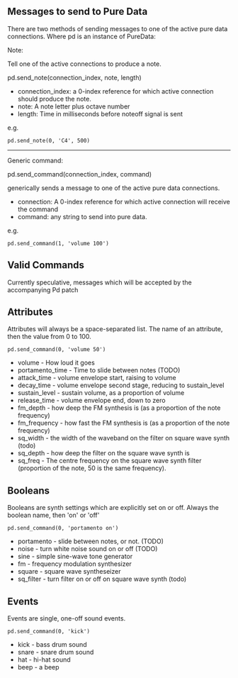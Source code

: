Messages to send to Pure Data
-----------------------------

There are two methods of sending messages to one of the active pure data connections. Where pd is an instance of PureData:

Note:

Tell one of the active connections to produce a note.

pd.send_note(connection_index, note, length)

* connection_index: a 0-index reference for which active connection should produce the note.
* note: A note letter plus octave number
* length: Time in milliseconds before noteoff signal is sent

e.g.

`pd.send_note(0, 'C4', 500)`

--------------

Generic command:

pd.send_command(connection_index, command)

generically sends a message to one of the active pure data connections.

* connection: A 0-index reference for which active connection will receive the command
* command: any string to send into pure data.

e.g. 

`pd.send_command(1, 'volume 100')`

Valid Commands
--------------

Currently speculative, messages which will be accepted by the accompanying Pd patch

Attributes
----------

Attributes will always be a space-separated list. The name of an attribute, then the value from 0 to 100.

`pd.send_command(0, 'volume 50')`

* volume - How loud it goes
* portamento_time - Time to slide between notes (TODO)
* attack_time - volume envelope start, raising to volume
* decay_time - volume envelope second stage, reducing to sustain_level
* sustain_level - sustain volume, as a proportion of volume
* release_time - volume envelope end, down to zero
* fm_depth - how deep the FM synthesis is (as a proportion of the note frequency)
* fm_frequency - how fast the FM synthesis is (as a proportion of the note frequency)
* sq_width - the width of the waveband on the filter on square wave synth (todo)
* sq_depth - how deep the filter on the square wave synth is
* sq_freq - The centre frequency on the square wave synth filter (proportion of the note, 50 is the same frequency).

Booleans
--------

Booleans are synth settings which are explicitly set on or off. Always the boolean name, then 'on' or 'off'

`pd.send_command(0, 'portamento on')`

* portamento - slide between notes, or not. (TODO)
* noise - turn white noise sound on or off (TODO)
* sine - simple sine-wave tone generator
* fm - frequency modulation synthesizer
* square - square wave syntheseizer
* sq_filter - turn filter on or off on square wave synth (todo)

Events
------

Events are single, one-off sound events.

`pd.send_command(0, 'kick')`

* kick - bass drum sound
* snare - snare drum sound
* hat - hi-hat sound
* beep - a beep



